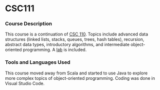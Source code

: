 # CSC111

### Course Description

This course is a continuation of [CSC 110](https://github.com/bjaxqq/CSC110). Topics include advanced data structures (linked lists, stacks, queues, trees, hash tables), recursion, abstract data types, introductory algorithms, and intermediate object-oriented programming. A [lab](https://github.com/bjaxqq/CSC111L) is included.

### Tools and Languages Used

This course moved away from Scala and started to use Java to explore more complex topics of object-oriented programming. Coding was done in Visual Studio Code.
